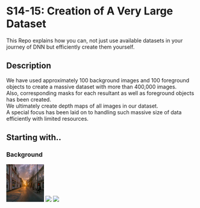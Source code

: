 # S14-15: Creation of A Very Large Dataset

This Repo explains how you can, not just use available datasets in your journey of DNN but efficiently create them yourself.

## Description  
We have used approximately 100 background images and 100 foreground objects to create a massive dataset with more than 400,000 images.  
Also, corresponding masks for each resultant as well as foreground objects has been created.  
We ultimately create depth maps of all images in our dataset.  
A special focus has been laid on to handling such massive size of data efficiently with limited resources.

## Starting with..
### Background  
<p float="left">
  <img src="/background/S_50.jpg" width="100" />
  <img src="/background.S_54.jpg" width="100" /> 
  <img src="/background.S_73.jpg" width="100" />
</p>
